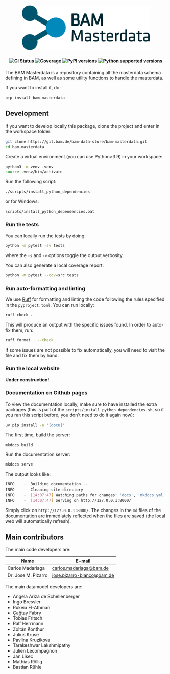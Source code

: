 <h1 align="center">
  <picture>
    <source srcset="https://github.com/BAMresearch/bam-masterdata/raw/main/docs/assets/bammasterdata_blue_transparent_text.png">
    <img src="https://github.com/BAMresearch/bam-masterdata/raw/main/docs/assets/bammasterdata_blue_transparent_text.png"
         alt="BAM Masterdata"
         style="width: 25rem">
  </picture>
</h1>


<h4 align="center">

[![CI Status](https://github.com/BAMresearch/bam-masterdata/actions/workflows/actions.yml/badge.svg)](https://github.com/BAMresearch/bam-masterdata/actions/workflows/actions.yml/badge.svg)
[![Coverage](https://coveralls.io/repos/github/BAMresearch/bam-masterdata/badge.svg?branch=main)](https://coveralls.io/repos/github/BAMresearch/bam-masterdata/badge.svg?branch=main)
[![PyPI versions](https://img.shields.io/pypi/v/bam-masterdata)](https://img.shields.io/pypi/v/bam-masterdata)
[![Python supported versions](https://img.shields.io/pypi/pyversions/bam-masterdata)](https://img.shields.io/pypi/pyversions/bam-masterdata)

</h4>

The BAM Masterdata is a repository containing all the masterdata schema defining in BAM, as well as some utility functions to handle the masterdata.

If you want to install it, do:
```sh
pip install bam-masterdata
```

## Development

If you want to develop locally this package, clone the project and enter in the workspace folder:

```sh
git clone https://git.bam.de/bam-data-store/bam-masterdata.git
cd bam-masterdata
```

Create a virtual environment (you can use Python>3.9) in your workspace:

```sh
python3 -m venv .venv
source .venv/bin/activate
```

Run the following script:

```sh
./scripts/install_python_dependencies
```
or for Windows:
```sh
scripts/install_python_dependencies.bat
```
### Run the tests

You can locally run the tests by doing:

```sh
python -m pytest -sv tests
```

where the `-s` and `-v` options toggle the output verbosity.

You can also generate a local coverage report:

```sh
python -m pytest --cov=src tests
```

### Run auto-formatting and linting

We use [Ruff](https://docs.astral.sh/ruff/) for formatting and linting the code following the rules specified in the `pyproject.toml`. You can run locally:

```sh
ruff check .
```

This will produce an output with the specific issues found. In order to auto-fix them, run:

```sh
ruff format . --check
```

If some issues are not possible to fix automatically, you will need to visit the file and fix them by hand.

### Run the local website

**Under construction!**

<!-- ### Debugging

For interactive debugging of the tests, use `pytest` with the `--pdb` flag. We recommend using an IDE for debugging, e.g., _VSCode_. If that is the case, add the following snippet to your `.vscode/launch.json`:
```json
{
  "configurations": [
      {
        "name": "<descriptive tag>",
        "type": "debugpy",
        "request": "launch",
        "cwd": "${workspaceFolder}",
        "program": "${workspaceFolder}/.pyenv/bin/pytest",
        "justMyCode": true,
        "env": {
            "_PYTEST_RAISE": "1"
        },
        "args": [
            "-sv",
            "--pdb",
            "<path-to-plugin-tests>",
        ]
    }
  ]
}
```

where `<path-to-plugin-tests>` must be changed to the local path to the test module to be debugged.

The settings configuration file `.vscode/settings.json` automatically applies the linting and formatting upon saving the modified file. -->

### Documentation on Github pages

To view the documentation locally, make sure to have installed the extra packages (this is part of the `scripts/install_python_dependencies.sh`, so if you ran this script before, you don't need to do it again now):

```sh
uv pip install -e '[docu]'
```

The first time, build the server:

```sh
mkdocs build
```

Run the documentation server:

```sh
mkdocs serve
```

The output looks like:

```sh
INFO    -  Building documentation...
INFO    -  Cleaning site directory
INFO    -  [14:07:47] Watching paths for changes: 'docs', 'mkdocs.yml'
INFO    -  [14:07:47] Serving on http://127.0.0.1:8000/
```

Simply click on `http://127.0.0.1:8000/`. The changes in the `md` files of the documentation are immediately reflected when the files are saved (the local web will automatically refresh).

## Main contributors

The main code developers are:

| Name                | E-mail                                                       |
| ------------------- | ------------------------------------------------------------ |
| Carlos Madariaga    | [carlos.madariaga@bam.de](mailto:carlos.madariaga@bam.de)       |
| Dr. Jose M. Pizarro | [jose.pizarro-blanco@bam.de](mailto:jose.pizarro-blanco@bam.de) |


The main datamodel developers are:

- Angela Ariza de Schellenberger
- Ingo Bressler
- Rukeia El-Athman
- Çağtay Fabry
- Tobias Fritsch
- Ralf Herrmann
- Zoltán Konthur
- Julius Kruse
- Pavlina Kruzikova
- Tarakeshwar Lakshmipathy
- Julien Lecompagnon
- Jan Lisec
- Mathias Röllig
- Bastian Rühle